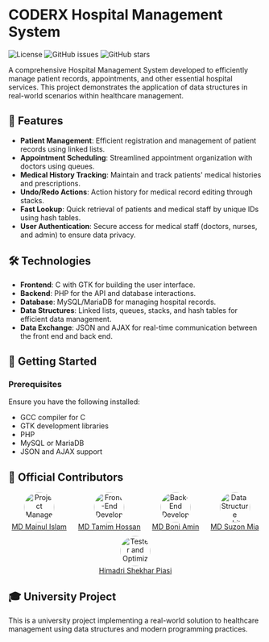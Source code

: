 # CODERX Hospital Management System

![License](https://img.shields.io/badge/license-GNU%20General%20Public%20License%20v3.0-blue.svg) ![GitHub issues](https://img.shields.io/github/issues/mdsuzon-hub/CODERX_Hospital-Management-System.svg) ![GitHub stars](https://img.shields.io/github/stars/mdsuzon-hub/CODERX_Hospital-Management-System.svg)

A comprehensive Hospital Management System developed to efficiently manage patient records, appointments, and other essential hospital services. This project demonstrates the application of data structures in real-world scenarios within healthcare management.

## 📌 Features

- **Patient Management**: Efficient registration and management of patient records using linked lists.
- **Appointment Scheduling**: Streamlined appointment organization with doctors using queues.
- **Medical History Tracking**: Maintain and track patients' medical histories and prescriptions.
- **Undo/Redo Actions**: Action history for medical record editing through stacks.
- **Fast Lookup**: Quick retrieval of patients and medical staff by unique IDs using hash tables.
- **User Authentication**: Secure access for medical staff (doctors, nurses, and admin) to ensure data privacy.

## 🛠 Technologies

- **Frontend**: C with GTK for building the user interface.
- **Backend**: PHP for the API and database interactions.
- **Database**: MySQL/MariaDB for managing hospital records.
- **Data Structures**: Linked lists, queues, stacks, and hash tables for efficient data management.
- **Data Exchange**: JSON and AJAX for real-time communication between the front end and back end.

## 🚀 Getting Started

### Prerequisites

Ensure you have the following installed:

- GCC compiler for C
- GTK development libraries
- PHP
- MySQL or MariaDB
- JSON and AJAX support



## 👥 Official Contributors

<div style="display: flex; justify-content: space-around; flex-wrap: wrap; gap: 10px;">

  <div style="text-align: center;">
    <a href="https://github.com/mdsuzon-hub">
      <img src="https://github.com/mdsuzon-hub.png?s=60" alt="Project Manager" style="border-radius: 50%; width: 60px; height: 60px;">
      <br>
      MD Mainul Islam
    </a>
  </div>

  <div style="text-align: center;">
    <a href="https://github.com/username2">
      <img src="https://github.com/username2.png?s=60" alt="Front-End Developer" style="border-radius: 50%; width: 60px; height: 60px;">
      <br>
      MD Tamim Hossan
    </a>
  </div>

  <div style="text-align: center;">
    <a href="https://github.com/username3">
      <img src="https://github.com/username3.png?s=60" alt="Back-End Developer" style="border-radius: 50%; width: 60px; height: 60px;">
      <br>
      MD Boni Amin
    </a>
  </div>

  <div style="text-align: center;">
    <a href="https://github.com/username4">
      <img src="https://github.com/username4.png?s=60" alt="Data Structure Architect" style="border-radius: 50%; width: 60px; height: 60px;">
      <br>
      MD Suzon Mia
    </a>
  </div>

  <div style="text-align: center;">
    <a href="https://github.com/username5">
      <img src="https://github.com/username5.png?s=60" alt="Tester and Optimizer" style="border-radius: 50%; width: 60px; height: 60px;">
      <br>
      Himadri Shekhar Piasi
    </a>
  </div>

</div>




## 🎓 University Project

This is a university project implementing a real-world solution to healthcare management using data structures and modern programming practices.


